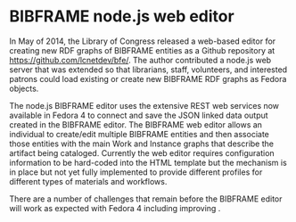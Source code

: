 # BIBFRAME node.js web editor

In May of 2014, the Library of Congress released a web-based editor for creating new RDF graphs of BIBFRAME entities as a Github repository at <https://github.com/lcnetdev/bfe/>. The author contributed a node.js web server that was extended so that librarians, staff, volunteers, and interested patrons could load existing or create new BIBFRAME RDF graphs as Fedora objects.

The node.js BIBFRAME editor uses the extensive REST web services now available in Fedora 4 to connect and save the JSON linked data output created in the BIBFRAME editor. The BIBFRAME web editor allows an individual to create/edit multiple BIBFRAME entities and then associate those entities with the main Work and Instance graphs that describe the artifact being cataloged. Currently the web editor requires configuration information to be hard-coded into the HTML template but the mechanism is in place but not yet fully implemented to provide different profiles for different types of materials and workflows.

There are a number of challenges that remain before the BIBFRAME editor will work as expected with Fedora 4 including improving .
